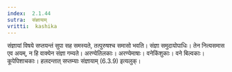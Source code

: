 ```yaml
---
index:  2.1.44
sutra:  संज्ञायाम्
vritti:  kashika 
---
```


संज्ञायां विषये सप्तयन्तं सुपा सह समस्यते, तत्पुरुषश्च समासो भवति। संज्ञा समुदायोपाधिः। तेन नित्यसमास एव अयम्, न हि वाक्येन संज्ञा गम्यते। अरण्येतिलकाः। अरण्येमाषाः। वनेकिंशुकाः। वने बिल्वकाः। कूपेपिशाचकाः। हलदन्तात् सप्तम्याः संज्ञायाम् (6.3.9) इत्यलुक्।

